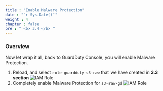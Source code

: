 ```yaml
---
title : "Enable Malware Protection"
date : "`r Sys.Date()`"
weight : 4
chapter : false
pre : " <b> 3.4 </b> "
---
```


### Overview
Now let wrap it all, back to GuardDuty Console, you will enable Malware Protection.

1. Reload, and select ```role-guardduty-s3-raw``` that we have created in **3.3 section**
![IAM Role](/images/3.GuardDuty/3.23-enable.jpg?width=60pc)
1. Completely enable Malware Protection for ```s3-raw-gd``` 
![IAM Role](/images/3.GuardDuty/3.24-done.jpg?width=60pc)
